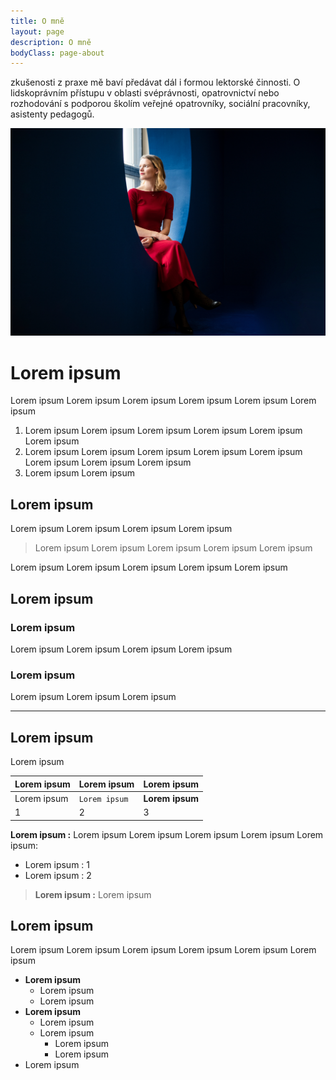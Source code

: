 ```yaml
---
title: O mně
layout: page
description: O mně
bodyClass: page-about
---
```


zkušenosti z praxe mě baví předávat dál i
formou lektorské činnosti. O lidskoprávním přístupu v
oblasti svéprávnosti, opatrovnictví nebo rozhodování s
podporou školím veřejné opatrovníky, sociální
pracovníky, asistenty pedagogů.

![Tereza](/images/illustrations/terka3.png)

# Lorem ipsum

Lorem ipsum Lorem ipsum Lorem ipsum Lorem ipsum Lorem ipsum Lorem ipsum 

1. Lorem ipsum Lorem ipsum Lorem ipsum Lorem ipsum Lorem ipsum Lorem ipsum 
2. Lorem ipsum Lorem ipsum Lorem ipsum Lorem ipsum Lorem ipsum Lorem ipsum Lorem ipsum Lorem ipsum 
3. Lorem ipsum Lorem ipsum 

## Lorem ipsum 

Lorem ipsum Lorem ipsum Lorem ipsum Lorem ipsum 

> Lorem ipsum Lorem ipsum Lorem ipsum Lorem ipsum Lorem ipsum 

Lorem ipsum Lorem ipsum Lorem ipsum Lorem ipsum Lorem ipsum 

## Lorem ipsum

### Lorem ipsum 

Lorem ipsum Lorem ipsum Lorem ipsum Lorem ipsum 

### Lorem ipsum 

Lorem ipsum Lorem ipsum Lorem ipsum 

---

## Lorem ipsum 

Lorem ipsum 

| Lorem ipsum | Lorem ipsum   | Lorem ipsum     |
| ----------- | ------------- | --------------- |
| Lorem ipsum | `Lorem ipsum` | **Lorem ipsum** |
| 1           | 2             | 3               |

**Lorem ipsum :** Lorem ipsum Lorem ipsum Lorem ipsum Lorem ipsum Lorem ipsum: 

- Lorem ipsum : 1
- Lorem ipsum : 2

> **Lorem ipsum :** Lorem ipsum 

## Lorem ipsum 

Lorem ipsum Lorem ipsum Lorem ipsum Lorem ipsum Lorem ipsum Lorem ipsum 

- **Lorem ipsum**
  - Lorem ipsum 
  - Lorem ipsum 
- **Lorem ipsum**
  - Lorem ipsum 
  - Lorem ipsum 
    - Lorem ipsum 
    - Lorem ipsum 
- Lorem ipsum 
